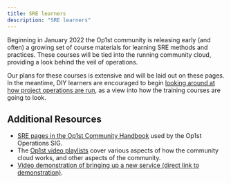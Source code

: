 ```yaml
---
title: SRE learners
description: "SRE learners"
---
```


Beginning in January 2022 the Op1st community is releasing early (and often) a growing set of course materials for learning SRE methods and practices.
These courses will be tied into the running community cloud, providing a look behind the veil of operations.

Our plans for these courses is extensive and will be laid out on these pages.
In the meantime, DIY learners are encouraged to begin [looking around at how project operations are run](community-handbook/operations-intro.md), as a view into how the training courses are going to look.

## Additional Resources

* [SRE pages in the Op1st Community Handbook](community-handbook/operations-intro.md) used by the Op1st Operations SIG.
* The [Op1st video playlists](https://www.youtube.com/channel/UCe87bwqlGoBQs2RvMQZ5_sg/playlists) cover various aspects of how the community cloud works, and other aspects of the community.
* [Video demonstration of bringing up a new service (direct link to demonstration)](https://www.youtube.com/watch?v=yJcT2z06kb0&t=379s).
